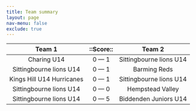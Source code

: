 ```yaml
---
title: Team summary
layout: page
nav-menu: false
exclude: true
---
```




|          Team 1           |  ::Score::  |         Team 2          |
|:-------------------------:|:-----------:|:-----------------------:|
|        Charing U14        | 0 &mdash; 1 | Sittingbourne lions U14 |
|  Sittingbourne lions U14  | 0 &mdash; 1 |      Barming Reds       |
| Kings Hill U14 Hurricanes | 0 &mdash; 1 | Sittingbourne lions U14 |
|  Sittingbourne lions U14  | 0 &mdash; 0 |    Hempstead Valley     |
|  Sittingbourne lions U14  | 0 &mdash; 5 |  Biddenden Juniors U14  |

 <br /><br /><br />